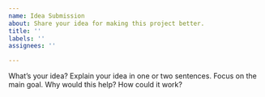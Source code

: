```yaml
---
name: Idea Submission
about: Share your idea for making this project better.
title: ''
labels: ''
assignees: ''

---
```


What’s your idea?
Explain your idea in one or two sentences. Focus on the main goal.
Why would this help?
How could it work?
